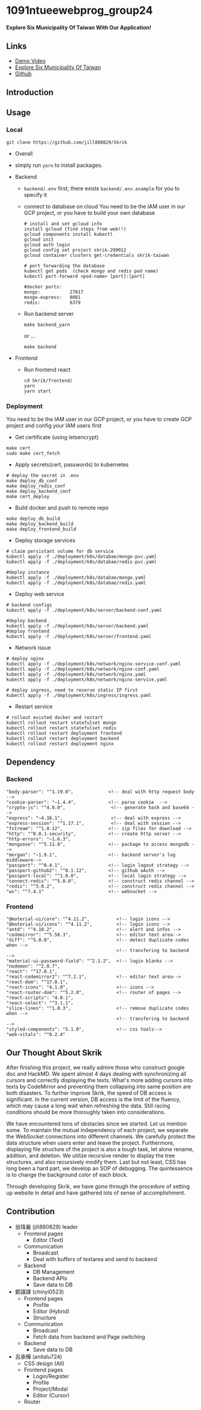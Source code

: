 # 1091ntueewebprog_group24
#### Explore Six Municipality Of Taiwan With Our Application!
## Links
* [Demo Video](https://youtu.be/hy1TVrDzkAU)
* [Explore Six Municipality Of Taiwan](https://dogsc729.github.io/1091ntueewebprog_group24/)
* [Github](https://github.com/dogsc729/1091ntueewebprog_group24)

## Introduction

## Usage
### Local
```bash=
git clone https://github.com/jill880829/Skrik
```
* Overall

- simply run `yarn` to install packages.

* Backend

    -  `backend/.env` first, there exists `backend/.env.example` for you to specify it
    - connect to database on cloud
    You need to be the IAM user in our GCP project, or you have to build your own database
        ```bash=
        # install and set gcloud info
        install gcloud (find steps from web!!)
        gcloud components install kubectl
        gcloud init
        gcloud auth login
        gcloud config set project skrik-299012
        gcloud container clusters get-credentials skrik-taiwan        

        # port forwarding the database
        kubectl get pods  (check mongo and redis pod name)
        kubectl port-forward <pod-name> [port]:[port]
        
        #docker ports:
        mongo:           27017
        mongo-express:   8081
        redis:           6379

        ```
    - Run backend server
        ```bash=
        make backend_yarn
        ```
        or ...
        
        ```bash=
        make backend
        ```
* Frontend
    - Run frontend react
        ```bash=
        cd Skrik/frontend/
        yarn
        yarn start
        ```
### Deployment
You need to be the IAM user in our GCP project, or you have to create GCP project and config your IAM users first
* Get certificate (using letsencrypt)
```bash=
make cert
sudo make cert_fetch
```
* Apply secrets(cert, passwords) to kubernetes
```bash=
# deploy the secret in .env
make deploy_db_conf
make deploy_redis_conf
make deploy_backend_conf
make cert_deploy
```
* Build docker and push to remote repo
```bash=
make deploy_db_build
make deploy_backend_build
make deploy_frontend_build
```
* Deploy storage services
```bash=
# claim persistant volume for db service
kubectl apply -f ./deployment/k8s/databae/mongo-pvc.yaml
kubectl apply -f ./deployment/k8s/databae/redis-pvc.yaml

#deploy instance
kubectl apply -f ./deployment/k8s/databae/mongo.yaml
kubectl apply -f ./deployment/k8s/databae/redis.yaml
```
* Deploy web service
```bash=
# backend configs
kubectl apply -f ./deployment/k8s/server/backend-conf.yaml

#deploy backend
kubectl apply -f ./deployment/k8s/server/backend.yaml
#deploy frontend
kubectl apply -f ./deployment/k8s/server/frontend.yaml
```
* Network issue
```bash=
# deploy nginx
kubectl apply -f ./deployment/k8s/network/nginx-service-conf.yaml
kubectl apply -f ./deployment/k8s/network/nginx-conf.yaml
kubectl apply -f ./deployment/k8s/network/nginx.yaml
kubectl apply -f ./deployment/k8s/network/nginx-service.yaml

# deploy ingress, need to reserve static IP first
kubectl apply -f ./deployment/k8s/ingress/ingress.yaml
```
* Restart service
```bash=
# rollout existed docker and restart
kubectl rollout restart statefulset mongo
kubectl rollout restart statefulset redis
kubectl rollout restart deployment frontend 
kubectl rollout restart deployment backend
kubectl rollout restart deployment nginx
```

## Dependency
### Backend
```json=
"body-parser": "^1.19.0",             <!-- deal with http request body -->
"cookie-parser": "~1.4.4",            <!-- parse cookie  -->
"crypto-js": "^4.0.0",        	       <!-- generate hash and base64 -->
"express": "~4.16.1",         	       <!-- deal with express -->
"express-session": "^1.17.1", 	       <!-- deal with session -->
"fstream": "^1.0.12",                 <!-- zip files for download -->
"http": "^0.0.1-security",            <!-- create http server -->
"http-errors": "~1.6.3",
"mongoose": "^5.11.8",                <!-- package to access mongodb -->
"morgan": "~1.9.1",                   <!-- backend server's log middleware-->
"passport": "^0.4.1",                 <!-- login logout strategy -->
"passport-github2": "^0.1.12",        <!-- github oAuth -->
"passport-local": "^1.0.0",           <!-- local login strategy -->
"connect-redis": "^5.0.0",            <!-- construct redis channel -->
"redis": "^3.0.2",                    <!-- construct redis channel -->
"ws": "^7.4.1"                        <!-- websocket -->
```
### Frontend
```json=
"@material-ui/core": "^4.11.2",          <!-- login icons -->
"@material-ui/icons": "^4.11.2",         <!-- login icons -->
"antd": "^4.10.2",                       <!-- alert and infos -->
"codemirror": "^5.58.3",                 <!-- editor text area-->
"diff": "^5.0.0",                        <!-- detect duplicate codes when -->
                                         <!-- transfering to backend      -->
"material-ui-password-field": "^2.1.2",  <!-- login blanks -->
"nodemon": "^2.0.7",                           
"react": "^17.0.1",                            
"react-codemirror2": "^7.2.1",           <!-- editor text area-->
"react-dom": "^17.0.1",
"react-icons": "4.1.0",                  <!-- icons -->
"react-router-dom": "^5.2.0",            <!-- router of pages -->
"react-scripts": "4.0.1",
"react-select": "^3.1.1",
"slice-lines": "^1.0.3",                 <!-- remove duplicate codes when --> 
                                         <!-- transfering to backend      -->
"styled-components": "5.1.0",            <!-- css tools-->
"web-vitals": "^0.2.4"
```
## Our Thought About Skrik
After finishing this project, we really admire those who construct google doc and HackMD. We spent almost 4 days dealing with synchronizing all cursors and correctly displaying the texts. What's more adding cursors into texts by CodeMirror and preventing them collapsing into same position are both disasters. To further improve Skrik, the speed of DB access is significant. In the current version, DB access is the limit of the fluency, which may cause a long wait when refreshing the data. Still racing conditions should be more thoroughly taken into considerations.

We have encountered tons of obstacles since we started. Let us mention some. To maintain the mutual independency of each project, we separate the WebSocket connections into different channels. We carefully protect the data structure when users enter and leave the project. Furthermore, displaying file structure of the project is also a tough task, let alone rename, addition, and deletion. We utilize recursive render to display the tree structures, and also recursively modify them. Last but not least, CSS has long been a hard part, we develop an SOP of debugging. The quintessence is to change the background color of each block.

Through developing Skrik, we have gone through the procedure of setting up website in detail and have gathered lots of sense of accomplishment.
## Contribution
* 翁瑋襄 (jill880829) leader
    * Frontend pages
        * Editor (Text)
    * Communication
        * Broadcast
        * Deal with buffers of textarea and send to backend 
    * Backend
        * DB Management
        * Backend APIs
        * Save data to DB
* 鄭謹譯 (chinyi0523)
    * Frontend pages
        * Profile
        * Editor (Hybrid)
        * Structure
    * Communication
        * Broadcast
        * Fetch data from backend and Page switching
    * Backend
        * Save data to DB
* 呂承樺 (anitalu724)
    * CSS design (All)
    * Frontend pages
        * Login/Register
        * Profile
        * Project/Modal
        * Editor (Cursor)
    * Router




